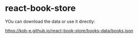 # react-book-store

YOu can download the data or use it directly:

https://kob-e.github.io/react-book-store/books-data/books.json
